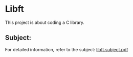 # Libft
This project is about coding a C library.

## Subject:
For detailed information, refer to the subject:
[libft.subject.pdf](https://github.com/linhtng/Libft/files/10086456/libft.subject.pdf)

